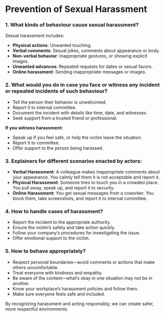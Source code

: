 # Prevention of Sexual Harassment

### 1. **What kinds of behaviour cause sexual harassment?**
Sexual harassment includes:
- **Physical actions**: Unwanted touching.
- **Verbal comments**: Sexual jokes, comments about appearance or body.
- **Non-verbal behavior**: Inappropriate gestures, or showing explicit images.
- **Unwanted advances**: Repeated requests for dates or sexual favors.
- **Online harassment**: Sending inappropriate messages or images.

### 2. **What would you do in case you face or witness any incident or repeated incidents of such behaviour?**
- Tell the person their behavior is unwelcomed.
- Report it to internal committee.
- Document the incident with details like time, date, and witnesses.
- Seek support from a trusted friend or professional.

**If you witness harassment:**
- Speak up if you feel safe, or help the victim leave the situation.
- Report it to committee.
- Offer support to the person being harassed.

### 3. **Explainers for different scenarios enacted by actors:**
- **Verbal Harassment**: A colleague makes inappropriate comments about your appearance. You calmly tell them it is not acceptable and report it.
- **Physical Harassment**: Someone tries to touch you in a crowded place. You pull away, speak up, and report it to security.
- **Online Harassment**: You get sexual messages from a coworker. You block them, take screenshots, and report it to internal committee.

### 4. **How to handle cases of harassment?**
- Report the incident to the appropriate authority.
- Ensure the victim’s safety and take action quickly.
- Follow your company’s procedures for investigating the issue.
- Offer emotional support to the victim.

### 5. **How to behave appropriately?**
- Respect personal boundaries—avoid comments or actions that make others uncomfortable.
- Treat everyone with kindness and empathy.
- Be aware of the context—what’s okay in one situation may not be in another.
- Know your workplace’s harassment policies and follow them.
- Make sure everyone feels safe and included.

By recognizing harassment and acting responsibly, we can create safer, more respectful environments.